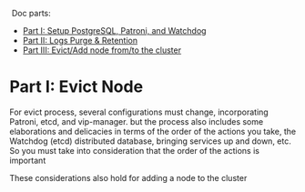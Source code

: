 &nbsp;Doc parts:

* [Part I: Setup PostgreSQL, Patroni, and Watchdog ](./Part%20I%20Setup%20PostgreSQL%2C%20Patroni%2C%20and%20Watchdog.md)
* [Part II: Logs Purge &amp; Retention ](./Part%20II%20Logs%20Purge%20%26%20Retention.md)
* [Part III: Evict/Add node from/to the cluster ](./Part%20III%20cluster%20Evict%2DAdd%20node.md)

# Part I: Evict Node

For evict process, several configurations must change, incorporating Patroni, etcd, and vip-manager.
 but the process also includes some elaborations and delicacies in terms of the order of the actions
 you take, the Watchdog (etcd) distributed database, bringing services up and down, etc. So you must
 take into consideration that the order of the actions is important
 
These considerations also hold for adding a node to the cluster


 
 
